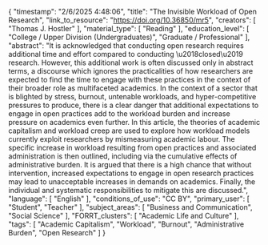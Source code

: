 {
    "timestamp": "2/6/2025 4:48:06",
    "title": "The Invisible Workload of Open Research",
    "link_to_resource": "https://doi.org/10.36850/mr5",
    "creators": [
        "Thomas J. Hostler"
    ],
    "material_type": [
        "Reading"
    ],
    "education_level": [
        "College / Upper Division (Undergraduates)",
        "Graduate / Professional"
    ],
    "abstract": "It is acknowledged that conducting open research requires additional time and effort compared to conducting \u2018closed\u2019 research. However, this additional work is often discussed only in abstract terms, a discourse which ignores the practicalities of how researchers are expected to find the time to engage with these practices in the context of their broader role as multifaceted academics. In the context of a sector that is blighted by stress, burnout, untenable workloads, and hyper-competitive pressures to produce, there is a clear danger that additional expectations to engage in open practices add to the workload burden and increase pressure on academics even further. In this article, the theories of academic capitalism and workload creep are used to explore how workload models currently exploit researchers by mismeasuring academic labour. The specific increase in workload resulting from open practices and associated administration is then outlined, including via the cumulative effects of administrative burden. It is argued that there is a high chance that without intervention, increased expectations to engage in open research practices may lead to unacceptable increases in demands on academics. Finally, the individual and systematic responsibilities to mitigate this are discussed.",
    "language": [
        "English"
    ],
    "conditions_of_use": "CC BY",
    "primary_user": [
        "Student",
        "Teacher"
    ],
    "subject_areas": [
        "Business and Communication",
        "Social Science"
    ],
    "FORRT_clusters": [
        "Academic Life and Culture"
    ],
    "tags": [
        "Academic Capitalism",
        "Workload",
        "Burnout",
        "Administrative Burden",
        "Open Research"
    ]
}